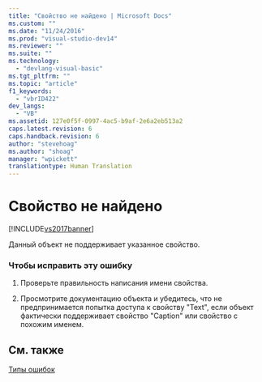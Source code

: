 ```yaml
---
title: "Свойство не найдено | Microsoft Docs"
ms.custom: ""
ms.date: "11/24/2016"
ms.prod: "visual-studio-dev14"
ms.reviewer: ""
ms.suite: ""
ms.technology: 
  - "devlang-visual-basic"
ms.tgt_pltfrm: ""
ms.topic: "article"
f1_keywords: 
  - "vbrID422"
dev_langs: 
  - "VB"
ms.assetid: 127e0f5f-0997-4ac5-b9af-2e6a2eb513a2
caps.latest.revision: 6
caps.handback.revision: 6
author: "stevehoag"
ms.author: "shoag"
manager: "wpickett"
translationtype: Human Translation
---
```

# Свойство не найдено
[!INCLUDE[vs2017banner](../../../csharp/includes/vs2017banner.md)]

Данный объект не поддерживает указанное свойство.  
  
### Чтобы исправить эту ошибку  
  
1.  Проверьте правильность написания имени свойства.  
  
2.  Просмотрите документацию объекта и убедитесь, что не предпринимается попытка доступа к свойству "Text", если объект фактически поддерживает свойство "Caption" или свойство с похожим именем.  
  
## См. также  
 [Типы ошибок](../../../visual-basic/programming-guide/language-features/error-types.md)